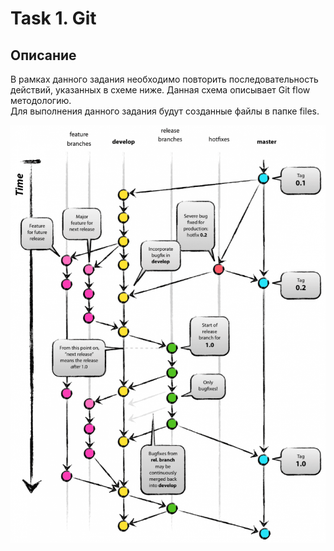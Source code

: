 # Task 1. Git

## Описание  

В рамках данного задания необходимо повторить последовательность действий, указанных в схеме ниже.
Данная схема описывает Git flow методологию.  
Для выполнения данного задания будут созданные файлы в папке files.  

![Git flow](img/img.png)


